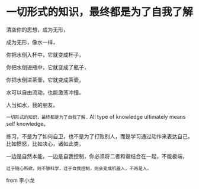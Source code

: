 # 一切形式的知识，最终都是为了自我了解

清空你的思想，成为无形，

成为无形，像水一样，

你把水倒入杯中，它就变成杯子，

你把水倒进瓶中，它就变成了瓶子，

你把水倒进茶壶，它就变成茶壶，

水可以自由流动，也能激荡冲撞。

人当如水，我的朋友。

`一切形式的知识，最终都是为了自我了解.`
All type of knowledge ultimately means self knowledge。

练习，不是为了如何自卫，也不是为了打败别人，而是学习通过动作来表达自己，比如愤怒，比如决心，诸如此类，

一边是自然本能，一边是自我控制，你必须将二者和谐结合在一起，不能极端，

`过于随心所欲，则不够科学，过于自我控制，则会变成机器人，不再是人。`

from 李小龙
